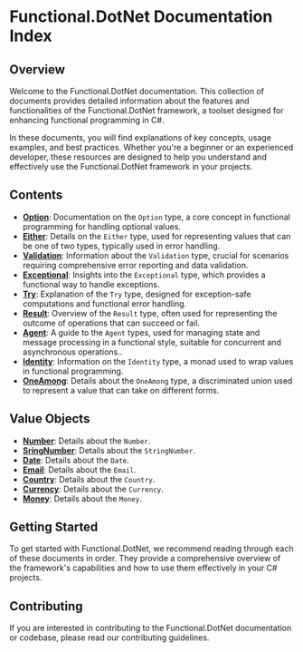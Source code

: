 # Functional.DotNet Documentation Index

## Overview
Welcome to the Functional.DotNet documentation. This collection of documents provides detailed information about the features and functionalities of the Functional.DotNet framework, a toolset designed for enhancing functional programming in C#.

In these documents, you will find explanations of key concepts, usage examples, and best practices. Whether you're a beginner or an experienced developer, these resources are designed to help you understand and effectively use the Functional.DotNet framework in your projects.

## Contents

- **[Option](/doc/OPTION.MD)**: Documentation on the `Option` type, a core concept in functional programming for handling optional values.
- **[Either](/doc/EITHER.MD)**: Details on the `Either` type, used for representing values that can be one of two types, typically used in error handling.
- **[Validation](/doc/VALIDATION.MD)**: Information about the `Validation` type, crucial for scenarios requiring comprehensive error reporting and data validation.
- **[Exceptional](/doc/EXCEPTIONAL.MD)**: Insights into the `Exceptional` type, which provides a functional way to handle exceptions.
- **[Try](/doc/TRY.MD)**: Explanation of the `Try` type, designed for exception-safe computations and functional error handling.
- **[Result](/doc/RESULT.MD)**: Overview of the `Result` type, often used for representing the outcome of operations that can succeed or fail.
- **[Agent](/doc/AGENT.MD)**:  A guide to the `Agent` types, used for managing state and message processing in a functional style, suitable for concurrent and asynchronous operations..
- **[Identity](/doc/IDENTITY.MD)**: Information on the `Identity` type, a monad used to wrap values in functional programming.
- **[OneAmong](/doc/ONEAMONG.MD)**: Details about the `OneAmong` type, a discriminated union used to represent a value that can take on different forms.

## Value Objects

- **[Number](/doc/NUMBER.MD)**: Details about the `Number`.
- **[SringNumber](/doc/STRINGNUMBER.MD)**: Details about the `StringNumber`.
- **[Date](/doc/DATE.MD)**: Details about the `Date`.
- **[Email](/doc/EMAIL.MD)**: Details about the `Email`.
- **[Country](/doc/COUNTRY.MD)**: Details about the `Country`.
- **[Currency](/doc/CURRENCY.MD)**: Details about the `Currency`.
- **[Money](/doc/MONEY.MD)**: Details about the `Money`.

## Getting Started
To get started with Functional.DotNet, we recommend reading through each of these documents in order. They provide a comprehensive overview of the framework's capabilities and how to use them effectively in your C# projects.

## Contributing
If you are interested in contributing to the Functional.DotNet documentation or codebase, please read our contributing guidelines.

